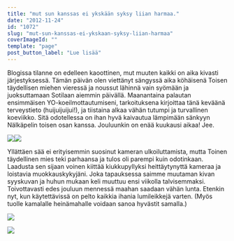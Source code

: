 ```yaml
---
title: "mut sun kanssas ei ykskään syksy liian harmaa."
date: "2012-11-24"
id: "1072"
slug: "mut-sun-kanssas-ei-ykskaan-syksy-liian-harmaa"
coverImageId: ""
template: "page"
post_button_label: "Lue lisää"
---
```


Blogissa tilanne on edelleen kaoottinen, mut muuten kaikki on aika kivasti järjestyksessä. Tämän päivän olen viettänyt sängyssä aika köhäisenä Toisen täydellisen miehen vieressä ja noussut lähinnä vain syömään ja juoksuttamaan Sotilaan aiemmin päivällä. Maanantaina palautan ensimmäisen YO-koeilmottautumiseni, tarkoituksena kirjoittaa tänä keväänä terveystieto (huijuijuijui!), ja tiistaina alkaa vähän tutumpi ja turvallinen koeviikko. Sitä odotellessa on ihan hyvä kaivautua lämpimään sänkyyn Nälkäpelin toisen osan kanssa. Jouluunkin on enää kuukausi aikaa! Jee.  
  

[![](/images/IMG_0264%C3%A5.JPG)](http://1.bp.blogspot.com/-hNAowivw-IE/ULDfTKGf_JI/AAAAAAAACm4/J2lfu6pD_-Y/s1600/IMG_0264%C3%A5.JPG)[![](/images/IMG_0258%C3%A5.JPG)](http://2.bp.blogspot.com/-Lw_1a71U3-4/ULDfR9jq34I/AAAAAAAACmw/dV19lkUERrI/s1600/IMG_0258%C3%A5.JPG)

  

Yllättäen sää ei erityisemmin suosinut kameran ulkoiluttamista, mutta Toinen täydellinen mies teki parhaansa ja tulos oli parempi kuin odotinkaan. Laadusta sen sijaan voinen kiittää kiukkupyllyksi heittäytynyttä kameraa ja loistavia muokkauskykyjäni. Joka tapauksessa saimme muutaman kivan syyskuvan ja huhun mukaan keli muuttuu ensi viikolla talvisemmaksi. Toivottavasti edes jouluun mennessä maahan saadaan vähän lunta. Etenkin nyt, kun käytettävissä on pelto kaikkia ihania lumileikkejä varten. (Myös tuolle kamalalle heinämahalle voidaan sanoa hyvästit samalla.)

  

[![](/images/IMG_0268%25C3%25A5.JPG)](http://3.bp.blogspot.com/-aYuY_uEW8uA/ULDfUkDSqVI/AAAAAAAACnA/y0DkhiyLyDs/s1600/IMG_0268%25C3%25A5.JPG)

  

[![](/images/ak.png)](http://4.bp.blogspot.com/-jweFclg0USo/ULDfalCp90I/AAAAAAAACnI/ntf0J2bfYhI/s1600/ak.png)
